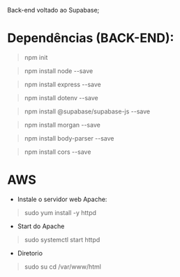 Back-end voltado ao Supabase;

# Dependências (BACK-END):
> npm init

> npm install node --save

> npm install express --save

> npm install dotenv --save

> npm install @supabase/supabase-js --save

> npm install morgan --save

> npm install body-parser --save

> npm install cors --save

# AWS
- Instale o servidor web Apache: 
> sudo yum install -y httpd
- Start do Apache
> sudo systemctl start httpd
- Diretorio
> sudo su
> cd /var/www/html
